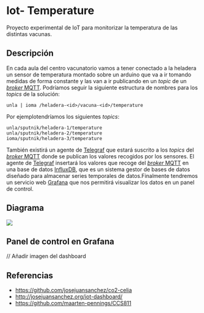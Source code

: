 # Iot- Temperature

Proyecto experimental de IoT para monitorizar la temperatura de las distintas vacunas.
## Descripción

En cada aula del centro vacunatorio vamos a tener conectado a la heladera un sensor de temperatura montado sobre un arduino que va a ir tomando medidas de forma constante y las van a ir publicando en un *topic* de un [*broker* MQTT](http://mqtt.org). Podríamos seguir la siguiente estructura de nombres para los *topics* de la solución:

```
unla | ioma /heladera-<id>/vacuna-<id>/temperature
```

Por ejemplotendríamos los siguientes *topics*:

```
unla/sputnik/heladera-1/temperature
unla/sputnik/heladera-2/temperature
ioma/sputnik/heladera-3/temperature
```

También existirá un agente de [Telegraf](https://www.influxdata.com/time-series-platform/telegraf/) que estará suscrito a los  *topics* del [*broker* MQTT](http://mqtt.org) donde se publican los valores recogidos por los sensores.  El agente de [Telegraf](https://www.influxdata.com/time-series-platform/telegraf/) insertará los valores que recoge del [*broker* MQTT](http://mqtt.org) en una base de datos [InfluxDB](https://www.influxdata.com/), que es un sistema gestor de bases de datos diseñado para almacenar series temporales de datos.Finalmente tendremos un servicio web [Grafana](https://grafana.com) que nos permitirá visualizar los datos en un panel de control.

## Diagrama

![](images/diagram.png)

## Panel de control en Grafana

// Añadir imagen del dashboard

## Referencias
- https://github.com/josejuansanchez/co2-celia
- http://josejuansanchez.org/iot-dashboard/
- https://github.com/maarten-pennings/CCS811
